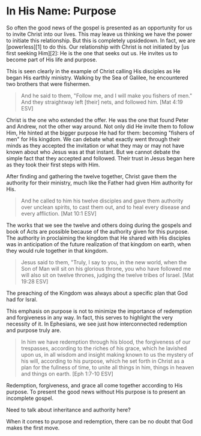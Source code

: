 In His Name: Purpose
====================

So often the good news of the gospel is presented as an opportunity for us to invite Christ into our lives. This may leave us thinking we have the power to initiate this relationship. But this is completely upsidedown. In fact, we are [powerless][1] to do this. Our relationship with Christ is not initiated by [us first seeking Him][2]: He is the one that seeks out us. He invites us to become part of His life and purpose.

This is seen clearly in the example of Christ calling His disciples as He began His earthly ministry. Walking by the Sea of Galilee, he encountered two brothers that were fishermen.

> And he said to them, "Follow me, and I will make you fishers of men." And they straightway left [their] nets, and followed him. [Mat 4:19 ESV]

Christ is the one who extended the offer. He was the one that found Peter and Andrew, not the other way around. Not only did He invite them to follow Him, He hinted at the bigger purpose He had for them: becoming "fishers of men" for His kingdom. We can debate what exactly went through their minds as they accepted the invitation or what they may or may not have known about who Jesus was at that instant. But we cannot debate the simple fact that they accepted and followed. Their trust in Jesus began here as they took their first steps with Him.

After finding and gathering the twelve together, Christ gave them the authority for their ministry, much like the Father had given Him authority for His.

> And he called to him his twelve disciples and gave them authority over unclean spirits, to cast them out, and to heal every disease and every affliction. [Mat 10:1 ESV]

The works that we see the twelve and others doing during the gospels and book of Acts are possible because of the authority given for this purpose. The authority in proclaiming the kingdom that He shared with His disciples was in anticipation of the future realization of that kingdom on earth, when they would rule together in that kingdom. 

> Jesus said to them, "Truly, I say to you, in the new world, when the Son of Man will sit on his glorious throne, you who have followed me will also sit on twelve thrones, judging the twelve tribes of Israel. [Mat 19:28 ESV]

The preaching of the Kingdom was always about a specific plan that God had for Isral.

This emphasis on purpose is not to minimize the importance of redemption and forgiveness in any way. In fact, this serves to highlight the very necessity of it. In Ephesians, we see just how interconnected redemption and purpose truly are.

> In him we have redemption through his blood, the forgiveness of our trespasses, according to the riches of his grace, which he lavished upon us, in all wisdom and insight making known to us the mystery of his will, according to his purpose, which he set forth in Christ as a plan for the fullness of time, to unite all things in him, things in heaven and things on earth. [Eph 1:7-10 ESV]

Redemption, forgiveness, and grace all come together according to His purpose. To present the good news without His purpose is to present an incomplete gospel.

Need to talk about inheritance and authority here?

When it comes to purpose and redemption, there can be no doubt that God makes the first move.

